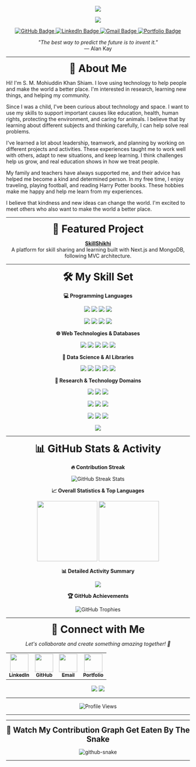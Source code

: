 <!-- 
  Profile README for GitHub user: mohiuddin-khan-shiam
  This README showcases skills, projects, and GitHub activity
  Customize any section as needed!
-->

<!-- Header Section: Welcome banner with animated text -->
<p align="center">
  <img src="https://capsule-render.vercel.app/api?type=waving&color=gradient&height=120&section=header&text=Welcome%20to%20My%20GitHub!&fontSize=40&fontAlignY=35&desc=Let's%20Innovate%20Together!&descAlignY=60"/>
</p>

<!-- Dynamic typing animation with key highlights -->
<p align="center">
  <img src="https://readme-typing-svg.herokuapp.com?font=Fira+Code&weight=700&size=28&pause=1000&color=F7AFB8&center=true&vCenter=true&width=700&lines=Hi+%F0%9F%91%8B%2C+I'm+Shiam!;AI+Enthusiast+%26+Researcher;Open+Source+Contributor;Always+Learning+Something+New!"/>
</p>

<!-- Social badges for quick access to profiles -->
<p align="center">
  <a href="https://github.com/mohiuddin-khan-shiam?tab=followers">
    <img src="https://img.shields.io/github/followers/mohiuddin-khan-shiam?label=Followers&style=social" alt="GitHub Badge">
  </a>
  <a href="https://www.linkedin.com/in/s-m-mohiuddin-khan-shiam/">
    <img src="https://img.shields.io/badge/LinkedIn-Connect-blue?logo=linkedin&style=social" alt="LinkedIn Badge">
  </a>
  <a href="mailto:contact.shiam@gmail.com">
    <img src="https://img.shields.io/badge/Gmail-Email-red?logo=gmail&style=social" alt="Gmail Badge">
  </a>
  <a href="https://mohiuddin-khan-shiam.github.io">
    <img src="https://img.shields.io/badge/Portfolio-Visit-green?logo=google-chrome&style=social" alt="Portfolio Badge">
  </a>
</p>

<!-- Inspirational quote -->
<p align="center">
  <em>"The best way to predict the future is to invent it."</em><br>
  — Alan Kay
</p>

---

<!-- About Me Section: Personal introduction and background -->
<p align="center">
  <a name="about"></a>
  <strong style="font-size:2em;">👋 About Me</strong>
</p>

Hi! I'm S. M. Mohiuddin Khan Shiam. I love using technology to help people and make the world a better place. I'm interested in research, learning new things, and helping my community.

Since I was a child, I've been curious about technology and space. I want to use my skills to support important causes like education, health, human rights, protecting the environment, and caring for animals. I believe that by learning about different subjects and thinking carefully, I can help solve real problems.

I've learned a lot about leadership, teamwork, and planning by working on different projects and activities. These experiences taught me to work well with others, adapt to new situations, and keep learning. I think challenges help us grow, and real education shows in how we treat people.

My family and teachers have always supported me, and their advice has helped me become a kind and determined person. In my free time, I enjoy traveling, playing football, and reading Harry Potter books. These hobbies make me happy and help me learn from my experiences.

I believe that kindness and new ideas can change the world. I'm excited to meet others who also want to make the world a better place.



---

<!-- Featured Project Section: Highlighting main project -->
<p align="center">
  <a name="project"></a>
  <strong style="font-size:2em;">🚀 Featured Project</strong>
</p>

<p align="center">
  <a href="https://github.com/mohiuddin-khan-shiam/SkillShikhi"><strong>SkillShikhi</strong></a><br>
  A platform for skill sharing and learning built with Next.js and MongoDB, following MVC architecture.
</p>

---

<!-- Skills Section: Organized by categories for better readability -->
<p align="center">
  <a name="skills"></a>
  <strong style="font-size:2em;">🛠️ My Skill Set</strong>
</p>

<!-- Programming Languages -->
<p align="center">
  <strong>💻 Programming Languages</strong>
</p>
<p align="center">
  <img src="https://img.shields.io/badge/Python-3776AB?style=for-the-badge&logo=python&logoColor=white"/>
  <img src="https://img.shields.io/badge/C++-00599C?style=for-the-badge&logo=c%2B%2B&logoColor=white"/>
  <img src="https://img.shields.io/badge/Java-007396?style=for-the-badge&logo=java&logoColor=white"/>
  <img src="https://img.shields.io/badge/JavaScript-F7DF1E?style=for-the-badge&logo=javascript&logoColor=black"/>
</p>
<p align="center">
  <img src="https://img.shields.io/badge/Go-00ADD8?style=for-the-badge&logo=go&logoColor=white"/>
  <img src="https://img.shields.io/badge/R-276DC3?style=for-the-badge&logo=r&logoColor=white"/>
  <img src="https://img.shields.io/badge/PHP-777BB4?style=for-the-badge&logo=php&logoColor=white"/>
  <img src="https://img.shields.io/badge/MATLAB-0076A8?style=for-the-badge&logo=mathworks&logoColor=white"/>
</p>

<!-- Web Technologies & Databases -->
<p align="center">
  <strong>🌐 Web Technologies & Databases</strong>
</p>
<p align="center">
  <img src="https://img.shields.io/badge/HTML5-E34F26?style=for-the-badge&logo=html5&logoColor=white"/>
  <img src="https://img.shields.io/badge/CSS3-1572B6?style=for-the-badge&logo=css3&logoColor=white"/>
  <img src="https://img.shields.io/badge/Django-092E20?style=for-the-badge&logo=django&logoColor=white"/>
  <img src="https://img.shields.io/badge/MySQL-4479A1?style=for-the-badge&logo=mysql&logoColor=white"/>
  <img src="https://img.shields.io/badge/SQL-4479A1?style=for-the-badge&logo=sqlite&logoColor=white"/>
</p>

<!-- Data Science & AI Libraries -->
<p align="center">
  <strong>🤖 Data Science & AI Libraries</strong>
</p>
<p align="center">
  <img src="https://img.shields.io/badge/NumPy-013243?style=for-the-badge&logo=numpy&logoColor=white"/>
  <img src="https://img.shields.io/badge/Pandas-150458?style=for-the-badge&logo=pandas&logoColor=white"/>
  <img src="https://img.shields.io/badge/PyTorch-EE4C2C?style=for-the-badge&logo=pytorch&logoColor=white"/>
  <img src="https://img.shields.io/badge/TensorFlow-FF6F00?style=for-the-badge&logo=tensorflow&logoColor=white"/>
  <img src="https://img.shields.io/badge/PyCharm-000000?style=for-the-badge&logo=pycharm&logoColor=white"/>
</p>

<!-- Research & Technology Domains -->
<p align="center">
  <strong>🔬 Research & Technology Domains</strong>
</p>

<!-- AI & Machine Learning Row -->
<p align="center">
  <img src="https://img.shields.io/badge/-Artificial%20Intelligence-9b59b6?style=for-the-badge&logo=brain&logoColor=white"/>
  <img src="https://img.shields.io/badge/-Machine%20Learning-f39c12?style=for-the-badge&logo=scikit-learn&logoColor=white"/>
  <img src="https://img.shields.io/badge/-NLP-e91e63?style=for-the-badge&logo=google&logoColor=white"/>
</p>

<!-- Computational Sciences Row -->
<p align="center">
  <img src="https://img.shields.io/badge/-Bioinformatics-27ae60?style=for-the-badge&logo=dna&logoColor=white"/>
  <img src="https://img.shields.io/badge/-Quantum%20Computing-3498db?style=for-the-badge&logo=atom&logoColor=white"/>
  <img src="https://img.shields.io/badge/-HPC-2c3e50?style=for-the-badge&logo=superuser&logoColor=white"/>
</p>

<!-- Technology & Security Row -->
<p align="center">
  <img src="https://img.shields.io/badge/-Blockchain-34495e?style=for-the-badge&logo=blockchain-dot-com&logoColor=white"/>
  <img src="https://img.shields.io/badge/-IoT-e67e22?style=for-the-badge&logo=raspberrypi&logoColor=white"/>
  <img src="https://img.shields.io/badge/-Ethical%20Hacking-1a1a1a?style=for-the-badge&logo=hackthebox&logoColor=white"/>
</p>

<!-- Software Engineering Row -->
<p align="center">
  <img src="https://img.shields.io/badge/-Software%20Engineering-8e44ad?style=for-the-badge&logo=visualstudiocode&logoColor=white"/>
</p>


---

<!-- GitHub Statistics Section: Comprehensive activity overview -->
<p align="center">
  <a name="stats"></a>
  <strong style="font-size:2em;">📊 GitHub Stats & Activity</strong>
</p>

<!-- Contribution Streak Statistics -->
<p align="center">
  <strong>🔥 Contribution Streak</strong>
</p>
<p align="center">
  <img src="https://github-readme-streak-stats.herokuapp.com?user=mohiuddin-khan-shiam&theme=radical&hide_border=true" alt="GitHub Streak Stats"/>
</p>

<!-- General Stats and Language Usage -->
<p align="center">
  <strong>📈 Overall Statistics & Top Languages</strong>
</p>
<p align="center">
  <img src="https://github-readme-stats.vercel.app/api?username=mohiuddin-khan-shiam&show_icons=true&theme=radical&hide_border=true&count_private=true&include_all_commits=true" height="165" />
  <img src="https://github-readme-stats.vercel.app/api/top-langs/?username=mohiuddin-khan-shiam&layout=compact&theme=radical&hide_border=true" height="165"/>
</p>

<!-- Detailed Activity Summary -->
<p align="center">
  <strong>📊 Detailed Activity Summary</strong>
</p>
<p align="center">
  <img src="https://github-profile-summary-cards.vercel.app/api/cards/profile-details?username=mohiuddin-khan-shiam&theme=radical"/>
</p>

<!-- Achievement Trophies -->
<p align="center">
  <strong>🏆 GitHub Achievements</strong>
</p>
<p align="center">
  <img src="https://github-profile-trophy.vercel.app/?username=mohiuddin-khan-shiam&theme=onedark&column=-1&margin-w=10&margin-h=10&no-frame=false&no-bg=false&v=TIMESTAMP" alt="GitHub Trophies" />
</p>

---

<!-- Enhanced Connect Section: Beautiful and interactive social links -->
<p align="center">
  <a name="connect"></a>
  <strong style="font-size:2em;">🤝 Connect with Me</strong>
</p>

<p align="center">
  <em>Let's collaborate and create something amazing together! 🚀</em>
</p>

<div align="center">
  <table>
    <tr>
      <td align="center">
        <a href="https://www.linkedin.com/in/s-m-mohiuddin-khan-shiam/" target="_blank">
          <img src="https://img.icons8.com/fluency/48/000000/linkedin.png" width="50" height="50"/><br>
          <sub><b>LinkedIn</b></sub>
        </a>
      </td>
      <td align="center">
        <a href="https://github.com/mohiuddin-khan-shiam" target="_blank">
          <img src="https://img.icons8.com/fluency/48/000000/github.png" width="50" height="50"/><br>
          <sub><b>GitHub</b></sub>
        </a>
      </td>
      <td align="center">
        <a href="mailto:contact.shiam@gmail.com" target="_blank">
          <img src="https://img.icons8.com/fluency/48/000000/gmail.png" width="50" height="50"/><br>
          <sub><b>Email</b></sub>
        </a>
      </td>
      <td align="center">
        <a href="https://mohiuddin-khan-shiam.github.io" target="_blank">
          <img src="https://img.icons8.com/dusk/64/000000/domain.png" width="50" height="50"/><br>
          <sub><b>Portfolio</b></sub>
        </a>
      </td>
    </tr>
  </table>
</div>

<p align="center">
  <img src="https://img.shields.io/badge/Always%20Interested%20In-Collaboration-brightgreen?style=for-the-badge"/>
  <img src="https://img.shields.io/badge/Ask%20Me%20About-AI%20%7C%20Research%20%7C%20Open%20Source-blue?style=for-the-badge"/>
</p>

---

<!-- Profile visitor counter -->
<p align="center">
  <img src="https://komarev.com/ghpvc/?username=mohiuddin-khan-shiam&style=for-the-badge&color=orange&label=Profile+Views" alt="Profile Views" />
</p>



---

---

<!-- Snake Animation Section -->
<p align="center">
  <a name="snake"></a>
  <strong style="font-size:1.5em;">🐍 Watch My Contribution Graph Get Eaten By The Snake</strong>
</p>

<p align="center">
  <picture>
    <source media="(prefers-color-scheme: dark)" srcset="https://raw.githubusercontent.com/mohiuddin-khan-shiam/mohiuddin-khan-shiam/output/github-snake-dark.svg" />
    <source media="(prefers-color-scheme: light)" srcset="https://raw.githubusercontent.com/mohiuddin-khan-shiam/mohiuddin-khan-shiam/output/github-snake.svg" />
    <img alt="github-snake" src="https://raw.githubusercontent.com/mohiuddin-khan-shiam/mohiuddin-khan-shiam/output/github-snake.svg" />
  </picture>
</p>

---





<!-- 
  Thank you for visiting my profile README!
  This README includes organized sections for skills, detailed GitHub statistics,
  and enhanced connectivity options for collaboration.
  Feel free to customize any part of this markdown file.
-->
